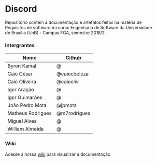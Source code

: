 # Discord


Repositório contém a documentação e artefatos feitos na matéria de Requisitos de software do curso Engenharia de Software da Universidade de Brasília (UnB) - Campus FGA, semestre 2018/2.

### Intergrantes

| Nome| Github  |
|--|--|
| Byron Kamal | @ |
| Caio César | @caiocbeleza |
| Caio Oliveira | @caiooliv |
| Igor Aragão | @ |
| Igor Guimarães | @ |
| João Pedro Mota | @jpmota |
| Matheus Rodrigues | @m7rodrigues |
| Miguel Alves | @ |
| William Almeida | @ |

### Wiki
Acesse a nossa [wiki](https://github.com/Discord-Requisitos-2018-2/discord/wiki) para visualizar a documentação.
